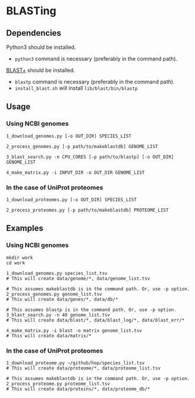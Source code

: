 # BLASTing

## Dependencies
Python3 should be installed.
- `python3` command is necessary (preferably in the command path).

[BLAST+](https://blast.ncbi.nlm.nih.gov/Blast.cgi?CMD=Web&PAGE_TYPE=BlastDocs&DOC_TYPE=Download) should be installed.
- `blastp` command is necessary (preferably in the command path).
- `install_blast.sh` will install `lib/blast/bin/blastp`

## Usage
### Using NCBI genomes
    1_download_genomes.py [-o OUT_DIR] SPECIES_LIST

    2_process_genomes.py [-p path/to/makeblastdb] GENOME_LIST

    3_blast_search.py -n CPU_CORES [-p path/to/blastp] [-o OUT_DIR] GENOME_LIST

    4_make_matrix.py -i INPUT_DIR -o OUT_DIR GENOME_LIST

### In the case of UniProt proteomes
    1_download_proteomes.py [-o OUT_DIR] SPECIES_LIST
    
    2_process_proteomes.py [-p path/to/makeblastdb] PROTEOME_LIST


## Examples
### Using NCBI genomes
    mkdir work
    cd work

    1_download_genomes.py species_list.tsv
    # This will create data/genome/*, data/genome_list.tsv

    # This assumes makeblastdb is in the command path. Or, use -p option.
    2_process_genomes.py genome_list.tsv
    # This will create data/genes/*, data/db/*

    # This assumes blastp is in the command path. Or, use -p option.
    3_blast_search.py -n 40 genome_list.tsv
    # This will create data/blast/*, data/blast_log/*, data/blast_err/*

    4_make_matrix.py -i blast -o matrix genome_list.tsv
    # This will create data/matrix/*

### In the case of UniProt proteomes

    1_download_proteome.py ~/github/hop/species_list.tsv
    # This will create data/proteome/*, data/proteome_list.tsv

    # This assumes makeblastdb is in the command path. Or, use -p option.
    2_process_proteome.py proteome_list.tsv
    # This will create data/proteins/*, data/proteome_db/*
